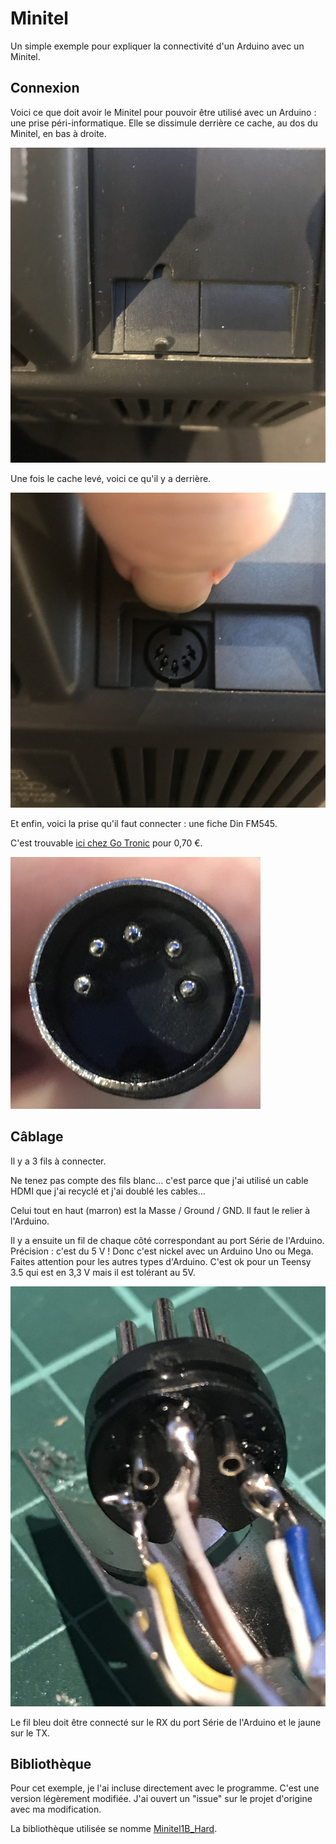# Minitel

Un simple exemple pour expliquer la connectivité d'un Arduino avec un Minitel.

## Connexion

Voici ce que doit avoir le Minitel pour pouvoir être utilisé avec un Arduino : une prise péri-informatique. Elle se dissimule derrière ce cache, au dos du Minitel, en bas à droite.

![cache prise péri-informatique](https://raw.githubusercontent.com/BorisFR/Minitel/master/GFX/minitel_connect_1.jpg)

Une fois le cache levé, voici ce qu'il y a derrière.

![prise péri-informatique](https://raw.githubusercontent.com/BorisFR/Minitel/master/GFX/minitel_connect_2.jpg)

Et enfin, voici la prise qu'il faut connecter : une fiche Din FM545.

C'est trouvable [ici chez Go Tronic](https://www.gotronic.fr/art-fiche-din-fm545-4747.htm) pour 0,70 €.  

![fiche Din FM545](https://raw.githubusercontent.com/BorisFR/Minitel/master/GFX/minitel_connect_3.jpg)

## Câblage

Il y a 3 fils à connecter.

Ne tenez pas compte des fils blanc... c'est parce que j'ai utilisé un cable HDMI que j'ai recyclé et j'ai doublé les cables...

Celui tout en haut (marron) est la Masse / Ground / GND. Il faut le relier à l'Arduino.

Il y a ensuite un fil de chaque côté correspondant au port Série de l'Arduino.
Précision : c'est du 5 V ! Donc c'est nickel avec un Arduino Uno ou Mega. Faites attention pour les autres types d'Arduino. C'est ok pour un Teensy 3.5 qui est en 3,3 V mais il est tolérant au 5V.

![fiche Din FM545](https://raw.githubusercontent.com/BorisFR/Minitel/master/GFX/minitel_connect_4.jpg)

Le fil bleu doit être connecté sur le RX du port Série de l'Arduino et le jaune sur le TX.

## Bibliothèque

Pour cet exemple, je l'ai incluse directement avec le programme. C'est une version légèrement modifiée. J'ai ouvert un "issue" sur le projet d'origine avec ma modification.

La bibliothèque utilisée se nomme [Minitel1B_Hard](https://github.com/eserandour/Minitel1B_Hard).
